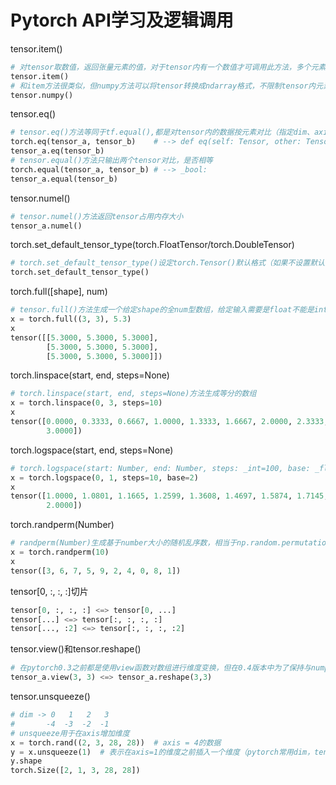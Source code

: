 # Pytorch API学习及逻辑调用

tensor.item()

```python
# 对tensor取数值，返回张量元素的值，对于tensor内有一个数值才可调用此方法，多个元素报错
tensor.item()	
# 和item方法很类似，但numpy方法可以将tensor转换成ndarray格式，不限制tensor内元素个数
tensor.numpy()
```

tensor.eq()

```python
# tensor.eq()方法等同于tf.equal(),都是对tensor内的数据按元素对比（指定dim、axis），并且输出对应dim的布尔类型数据
torch.eq(tensor_a, tensor_b)	# --> def eq(self: Tensor, other: Tensor, *, out: Optional[Tensor]=None)
tensor_a.eq(tensor_b)
# tensor.equal()方法只输出两个tensor对比，是否相等
torch.equal(tensor_a, tensor_b)	# --> _bool:
tensor_a.equal(tensor_b)
```

tensor.numel()

```python
# tensor.numel()方法返回tensor占用内存大小
tensor_a.numel()
```

torch.set_default_tensor_type(torch.FloatTensor/torch.DoubleTensor)

```python
# torch.set_default_tensor_type()设定torch.Tensor()默认格式（如果不设置默认为FLostTensor）
torch.set_default_tensor_type()
```

torch.full([shape], num)

```python
# tensor.full()方法生成一个给定shape的全num型数组，给定输入需要是float不能是int
x = torch.full((3, 3), 5.3)
x
tensor([[5.3000, 5.3000, 5.3000],
        [5.3000, 5.3000, 5.3000],
        [5.3000, 5.3000, 5.3000]])
```

torch.linspace(start, end, steps=None)

```python
# torch.linspace(start, end, steps=None)方法生成等分的数组
x = torch.linspace(0, 3, steps=10)
x
tensor([0.0000, 0.3333, 0.6667, 1.0000, 1.3333, 1.6667, 2.0000, 2.3333, 2.6667,
        3.0000])
```

torch.logspace(start, end, steps=None)

```python
# torch.logspace(start: Number, end: Number, steps: _int=100, base: _float=10.0)生成以base为底的指数等分数组
x = torch.logspace(0, 1, steps=10, base=2)
x
tensor([1.0000, 1.0801, 1.1665, 1.2599, 1.3608, 1.4697, 1.5874, 1.7145, 1.8517,
        2.0000])
```

torch.randperm(Number)

```python
# randperm(Number)生成基于number大小的随机乱序数，相当于np.random.permutation(),用于数据维度shuffle
x = torch.randperm(10)
x
tensor([3, 6, 7, 5, 9, 2, 4, 0, 8, 1])
```

tensor[0, :, :, :]切片

```python
tensor[0, :, :, :] <=> tensor[0, ...]
tensor[...] <=> tensor[:, :, :, :]
tensor[..., :2] <=> tensor[:, :, :, :2]
```

tensor.view()和tensor.reshape()

```python
# 在pytorch0.3之前都是使用view函数对数组进行维度变换，但在0.4版本中为了保持与numpy一致，增加了reshape函数,两种函数用法完全相同
tensor_a.view(3, 3) <=> tensor_a.reshape(3,3)
```

tensor.unsqueeze()

```python
# dim -> 0   1   2   3
#		-4  -3  -2  -1
# unsqueeze用于在axis增加维度
x = torch.rand((2, 3, 28, 28))	# axis = 4的数据
y = x.unsqueeze(1)	# 表示在axis=1的维度之前插入一个维度（pytorch常用dim，tensorflow常用axis，两者表达相同）
y.shape
torch.Size([2, 1, 3, 28, 28])
```

